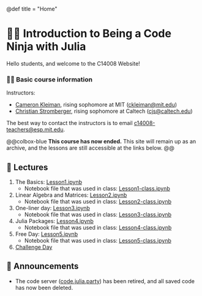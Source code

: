 @def title = "Home"

# 👩‍💻 Introduction to Being a Code Ninja with Julia
Hello students, and welcome to the C14008 Website!
### 🙋‍♂️ Basic course information
Instructors:
- [Cameron Kleiman](https://camk.co), rising sophomore at MIT ([ckleiman@mit.edu](mailto:ckleiman@mit.edu))
- [Christian Stromberger](https://cjs3.cc), rising sophomore at Caltech ([cjs@caltech.edu](mailto:cjs@caltech.edu))

The best way to contact the instructors is to email [c14008-teachers@esp.mit.edu](mailto:c14008-teachers@esp.mit.edu).

@@colbox-blue
**This course has now ended.** This site will remain up as an archive, and the lessons are still accessible at the links below.
@@

## 📔 Lectures

1. The Basics: [Lesson1.ipynb](/assets/notebooks/Lesson1.ipynb)
   - Notebook file that was used in class: [Lesson1-class.ipynb](/assets/notebooks/Lesson1-class.ipynb)
2. Linear Algebra and Matrices: [Lesson2.ipynb](/assets/notebooks/Lesson2.ipynb)
   - Notebook file that was used in class: [Lesson2-class.ipynb](/assets/notebooks/Lesson2-class.ipynb)
3. One-liner day: [Lesson3.ipynb](/assets/notebooks/Lesson3.ipynb)
   - Notebook file that was used in class: [Lesson3-class.ipynb](/assets/notebooks/Lesson3-class.ipynb)
4. Julia Packages: [Lesson4.ipynb](/assets/notebooks/Lesson4.ipynb)
   - Notebook file that was used in class: [Lesson4-class.ipynb](/assets/notebooks/Lesson4-class.ipynb)
5. Free Day: [Lesson5.ipynb](/assets/notebooks/Lesson5.ipynb)
   - Notebook file that was used in class: [Lesson5-class.ipynb](/assets/notebooks/Lesson5-class.ipynb)
6. [Challenge Day](/challenge)

## 📣 Announcements
- The code server ([code.julia.party](https://code.julia.party/)) has been retired, and all saved code has now been deleted.  
